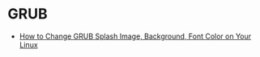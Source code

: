 # GRUB

- [How to Change GRUB Splash Image, Background, Font Color on Your Linux](https://www.thegeekstuff.com/2012/10/grub-splash-image/)
